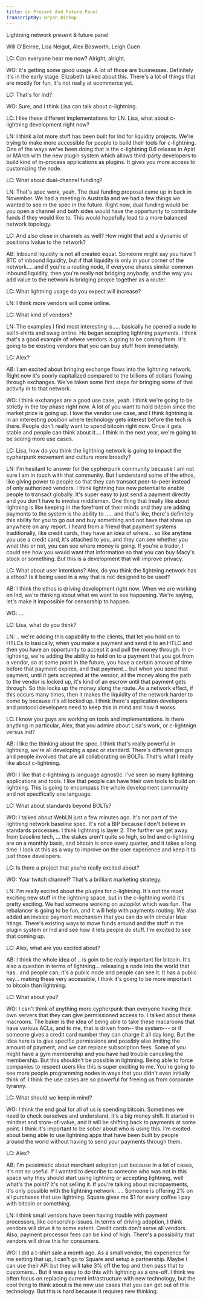 ```yaml
---
title: Ln Present And Future Panel
TranscriptBy: Bryan Bishop
---
```


Lightning network present & future panel

Will O'Beirne, Lisa Neigut, Alex Bosworth, Leigh Cuen

LC: Can everyone hear me now? Alright, alright.

WO: It's getting some good usage. A lot of those are businesses. Definitely it's in the early stage. Elizabeth talked about this. There's a lot of things that are mostly for fun, it's not really at ecommerce yet.

LC: That's for lnd?

WO: Sure, and I think Lisa can talk about c-lightning.

LC: I like these different implementations for LN. Lisa, what about c-lightning development right now?

LN: I think a lot more stuff has been built for lnd for liquidity projects. We're trying to make more accessible for people to build their tools for c-lightning. One of the ways we've been doing that is the c-lightning 0.6 release in Apirl or MArch with the new plugin system which allows third-party developers to build kind of in-process applications as plugins. It gives you more access to customizing the node.

LC: What about dual-channel funding?

LN: That's spec work, yeah. The dual funding proposal came up in back in November. We had a meeting in Australia and we had a few things we wanted to see in the spec in the future. Right now, dual funding would be you open a channel and both sides would have the opportunity to contribute funds if they would like to. This would hopefully lead to a more balanced network topology.

LC: And also close in channels as well? How might that add a dynamic of positiona lvalue to the network?

AB: Inbound liquidity is not all created equal. Someone might say you have 1 BTC of inbound liquidity, but if that liquidity is only in your corner of the network.... and if you're a routing node, if everyone shares similar common inbound liquidity, then you're really not bridging anybody, and the way you add value to the network is bridging people together as a router.

LC: What lightning usage do you expect will increase?

LN: I think more vendors will come online.

LC: What kind of vendors?

LN: The examples I find most interesting is..... basically he opened a node to sell t-shirts and swag online. He began accepting lightning payments. I think that's a good example of where vendors is going to be coming from. It's going to be existing vendors that you can buy stuff from immediately.

LC: Alex?

AB: I am excited about bringing exchange flows into the lightning network. Right now it's poorly capitalized compared to the billions of dollars flowing through exchanges. We've taken some first steps for bringing some of that activity in to that network.

WO: I think exchanges are a good use case, yeah. I think we're going to be strictly in the toy phase right now. A lot of you want to hold bitcoin since the market price is going up. I love the vendor use case, and I think lightning is in an interesting position where technology gets interest before the tech is there. People don't really want to spend bitcoin right now. Once it gets stable and people can think about it.... I think in the next year, we're going to be seeing more use cases.

LC: Lisa, how do you think the lightning network is going to impact the cypherpunk movement and culture more broadly?

LN: I'm hesitant to answer for the cypherpunk community because I am not sure I am in touch with that community. But I understand some of the ethos, like giving power to people so that they can transact peer-to-peer instead of only authorized vendors. I think lightning has new potential to enable people to transact globally. It's super easy to just send a payment directly and you don't have to involve middlemen. One thing that Ireally like about lightning is like keeping in the forefront of their minds and they are adding payments to the system is the ability to ..... and that's like, there's definitely this ability for you to go out and buy something and not have that show up anywhere on any report. I heard from a friend that payment systems traditionally, like credit cards, they have an idea of where... so like anytime you use a credit card, it's attached to you, and they can see whether you wnat this or not, you can see where money is going. If you're a trader, I could see how you would want that information so that you can buy Macy's stock or something. But this is a development that will improve privacy.

LC: What about user intentions? Alex, do you think the lightning network has a ethos? Is it being used in a way that is not designed to be used?

AB: I think the ethos is driving development right now. When we are working on lnd, we're thinking about what we want to see happening. We're saying, let's make it impossible for censorship to happen.

WO: ....

LC: Lisa, what do you think?

LN: .. we're adding this capability to the clients, that let you hold on to HTLCs to basically, when you make a payment and send it to an HTLC and then you have an opportunity to accept it and pull the money through. In c-lightning, we're adding the ability to hold on to a payment that you got from a vendor, so at some point in the future, you have a certain amount of time before that payment expires, and that payment... but when you send that payment, until it gets accepted at the vendor, all the money along the path to the vendor is locked up, it's kind of an escrow until that payment gets through. So this locks up the money along the route. As a network effect, if this occurs many times, then it makes the liquidity of the network harder to come by because it's all locked up. I think there's application developers and protocol developers need to keep this in mind and how it works.

LC: I know you guys are working on tools and implementations. Is there anything in particular, Alex, that you admire about Lisa's work, or c-lightnign versus lnd?

AB: I like the thinking about the spec. I think that's really powerful in lightning, we're all developing a spec or standard. There's different groups and people involved that are all collaborating on BOLTs. That's what I really like about c-lightning.

WO: I like that c-lightning is language agnostic. I've seen so many lightning applications and tools. I like that people can have hteir own tools to build on lightning. This is going to encompass the whole development community and not specifically one language.

LC: What about standards beyond BOLTs?

WO: I talked about WebLN just a few minutes ago. It's not part of the lightning network baseline spec. It's not a BIP because I don't believe in standards processes. I think lightning is layer 2. The further we get away from baseline tech, ... the stakes aren't quite so high, so lnd and c-lightning are on a monthly basis, and bitcoin is once every quarter, and it takes a long time. I look at this as a way to improve on the user experience and keep it to just those developers.

LC: Is there a project that you're really excited about?

WO: Your twitch channel? That's a brilliant marketing strategy.

LN: I'm really excited about the plugins for c-lightning. It's not the most exciting new stuff in the lightning space, but in the c-lightning world it's pretty exciting. We had someone working on autopilot which was fun. The rebalancer is going to be fun, and it will help with payments routing. We also added an invoice payment mechanism that you can do with circular blue htings. There's existing ways to move funds around and the stuff in the plugin system or lnd and see how it lets people do stuff. I'm excited to see that coming up.

LC: Alex, what are you excited about?

AB: I think the whole idea of .. is goin to be really important for bitcoin. It's also a question in terms of lightning... releasing a node into the world that has.. and people can, it's a public node and people can see it. It has a public key... making these very accessible, I think it's going to be more important to bitcoin than lightning.

LC: What about you?

WO: I can't think of anything more cypherpunk than everyone having their own servers that they can give permissioned access to. I talked about these macroons. The baker is the idea of being able to take these macaroons that have various ACLs, and to me, that is driven from-- the system--- or if someone gives a credit card number they can charge it all day long. But the idea here is to give specific permissions and possibly also limiting the amount of payment, and we can replace subscription fees. Some of you might have a gym membership and you have had trouble canceling the membership. But this shouldn't be possible in lightning. Being able to force companies to respect users like this is super exciting to me. You're going to see more people programming nodes in ways that you didn't even initially think of. I think the use cases are so powerful for freeing us from corporate tyranny.

LC: What should we keep in mind?

WO: I think the end goal for all of us is spending bitcoin. Sometimes we need to check ourselves and understand, it's a big money shift. It started in mindset and store-of-value, and it will be shifting back to payments at some point. I think it's important to be sober about who is using this. I'm excited about being able to use lightning apps that have been built by people around the world without having to send your payments through them.

LC: Alex?

AB: I'm pessimistic about merchant adoption just because in a lot of cases, it's not so useful. If I wanted to describe to someone who was not in this space why they should start using lightning or accepting lightning, well what's the point? It's not selling it. If you're talking about micropayments, it's only possible with the lightning network. .... Someone is offering 2% on all purchases that use lightning. Square gives me $1 for every coffee I pay with bitcoin or something.

LN: I think small vendors have been having trouble with payment processors, like censorship issues. In terms of driving adoption, I think vendors will drive it to some extent. Credit cards don't serve all vendors. Also, payment processor fees can be kind of high. There's a possibility that vendors will drive this for consumers.

WO: I did a t-shirt sale a month ago. As a small vendor, the experience for me setting that up, I can't go to Square and setup a partnership. Maybe I can use their API but they will take 3% off the top and then pass that to customers... But it was easy to do this with lightning as a one-off. I think we often focus on replacing current infrastructure with new technology, but the cool thing to think about is the new use cases that you can get out of this technology. But this is hard because it requires new thinking.


